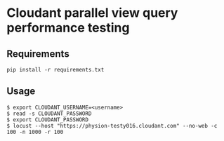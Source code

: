 # Cloudant parallel view query performance testing

## Requirements

`pip install -r requirements.txt`

## Usage

```
$ export CLOUDANT_USERNAME=<username>
$ read -s CLOUDANT_PASSWORD
$ export CLOUDANT_PASSWORD
$ locust --host "https://physion-testy016.cloudant.com" --no-web -c 100 -n 1000 -r 100
```
